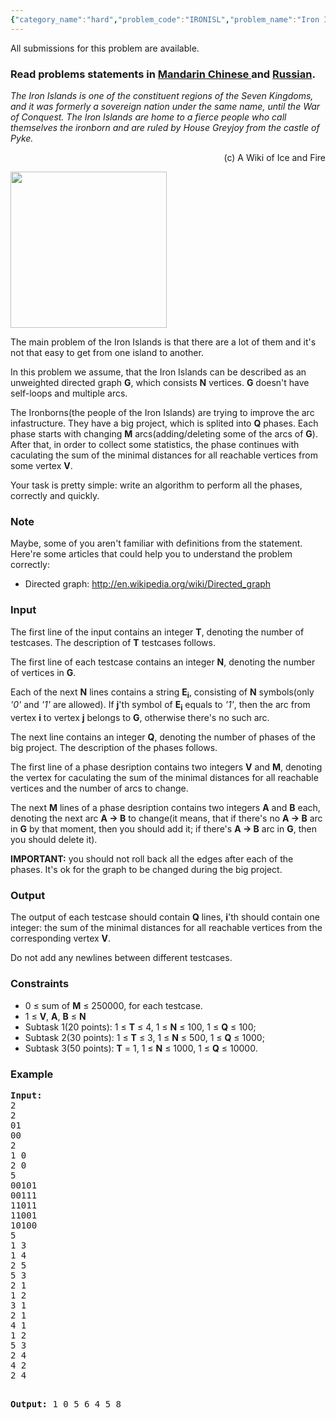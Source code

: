 ```yaml
---
{"category_name":"hard","problem_code":"IRONISL","problem_name":"Iron Islands","languages_supported":{"0":"ADA","1":"ASM","2":"BASH","3":"BF","4":"C","5":"C99 strict","6":"CAML","7":"CLOJ","8":"CLPS","9":"CPP 4.3.2","10":"CPP 4.9.2","11":"CPP14","12":"CS2","13":"D","14":"ERL","15":"FORT","16":"FS","17":"GO","18":"HASK","19":"ICK","20":"ICON","21":"JAVA","22":"JS","23":"LISP clisp","24":"LISP sbcl","25":"LUA","26":"NEM","27":"NICE","28":"NODEJS","29":"PAS fpc","30":"PAS gpc","31":"PERL","32":"PERL6","33":"PHP","34":"PIKE","35":"PRLG","36":"PYTH","37":"PYTH 3.4","38":"RUBY","39":"SCALA","40":"SCM guile","41":"SCM qobi","42":"ST","43":"TCL","44":"TEXT","45":"WSPC"},"max_timelimit":3,"source_sizelimit":50000,"problem_author":"kostya_by","problem_tester":"stzgd","date_added":"27-07-2014","tags":{"0":"bfs","1":"bitmasking","2":"graph","3":"kostya_by","4":"ltime15","5":"medium"},"editorial_url":"http://discuss.codechef.com/problems/IRONISL","time":{"view_start_date":1409473800,"submit_start_date":1409473800,"visible_start_date":1409473800,"end_date":1735669800},"layout":"problem"}
---
```

<span class="solution-visible-txt">All submissions for this problem are available.</span><h3> Read problems statements in <a target="_blank" href="http://www.codechef.com/download/translated/LTIME15/mandarin/IRONISL.pdf">Mandarin Chinese </a> and <a target="_blank" href="http://www.codechef.com/download/translated/LTIME15/russian/IRONISL.pdf">Russian</a>.</h3>

<p><i>The Iron Islands is one of the constituent regions of the Seven Kingdoms, and it was formerly a sovereign nation under the same name, until the War of Conquest. The Iron Islands are home to a fierce people who call themselves the ironborn and are ruled by House Greyjoy from the castle of Pyke.</i></p>
<p align="right">(c) A Wiki of Ice and Fire</p>

<p><img src="https://codechef_shared.s3.amazonaws.com/download/LTIME15/ironisland.jpg" height="250"></p>

<p>The main problem of the Iron Islands is that there are a lot of them and it's not that easy to get from one island to another.</p>

<p>In this problem we assume, that the Iron Islands can be described as an unweighted directed graph <b>G</b>, which consists <b>N</b> vertices</i>. <b>G</b> doesn't have self-loops and multiple arcs.</p>

<p>The Ironborns(the people of the Iron Islands) are trying to improve the arc infastructure. They have a big project, which is splited into <b>Q</b> phases. Each phase starts with changing <b>M</b> arcs(adding/deleting some of the arcs of <b>G</b>). After that, in order to collect some statistics, the phase continues with caculating the sum of the minimal distances for all reachable vertices from some vertex <b>V</b>.</p>

<p>Your task is pretty simple: write an algorithm to perform all the phases, correctly and quickly.</p>

<h3>Note</h3>
<p>
Maybe, some of you aren't familiar with definitions from the statement. Here're some articles that could help you to understand the problem correctly:
<ul>
    <li>Directed graph: <a href="http://en.wikipedia.org/wiki/Directed_graph">http://en.wikipedia.org/wiki/Directed_graph</a></li>
</ul>
</p>

<h3>Input</h3>
<p>The first line of the input contains an integer <b>T</b>, denoting the number of testcases. The description of <b>T</b> testcases follows.</p>
<p></p>
<p>The first line of each testcase contains an integer <b>N</b>, denoting the number of vertices in <b>G</b>.</p>
<p>Each of the next <b>N</b> lines contains a string <b>E<sub>i</sub></b>, consisting of <b>N</b> symbols(only <i>'0'</i> and <i>'1'</i> are allowed). If <b>j</b>'th symbol of <b>E<sub>i</sub></b> equals to <i>'1'</i>, then the arc from vertex <b>i</b> to vertex <b>j</b> belongs to <b>G</b>, otherwise there's no such arc.</p>
<p>The next line contains an integer <b>Q</b>, denoting the number of phases of the big project. The description of the phases follows.</p>
<p>The first line of a phase desription contains two integers <b>V</b> and <b>M</b>, denoting the vertex for caculating the sum of the minimal distances for all reachable vertices and the number of arcs to change.</p>
<p>The next <b>M</b> lines of a phase desription contains two integers <b>A</b> and <b>B</b> each, denoting the next arc <b>A -> B</b> to change(it means, that if there's no <b>A -> B</b> arc in <b>G</b> by that moment, then you should add it; if there's <b>A -> B</b> arc in <b>G</b>, then you should delete it).</p>
<p><b>IMPORTANT:</b> you should not roll back all the edges after each of the phases. It's ok for the graph to be changed during the big project.</p>

<h3>Output</h3>
<p>The output of each testcase should contain <b>Q</b> lines, <b>i</b>'th should contain one integer: the sum of the minimal distances for all reachable vertices from the corresponding vertex <b>V</b>.</p>
<p>Do not add any newlines between different testcases.</p>

<h3>Constraints</h3>

<ul>
<li>0 ≤ sum of <b>M</b> ≤ 250000, for each testcase.</li>
<li>1 ≤ <b>V</b>, <b>A</b>, <b>B</b> ≤ <b>N</b></li>
<li>Subtask 1(20 points): 1 ≤ <b>T</b> ≤ 4, 1 ≤ <b>N</b> ≤ 100, 1 ≤ <b>Q</b> ≤ 100;</li>
<li>Subtask 2(30 points): 1 ≤ <b>T</b> ≤ 3, 1 ≤ <b>N</b> ≤ 500, 1 ≤ <b>Q</b> ≤ 1000;</li>
<li>Subtask 3(50 points): <b>T</b> = 1, 1 ≤ <b>N</b> ≤ 1000, 1 ≤ <b>Q</b> ≤ 10000.</li>
</ul>

<h3>Example</h3>
<pre><b>Input:</b>
2
2
01
00
2
1 0
2 0
5
00101
00111
11011
11001
10100
5
1 3
1 4
2 5
5 3
2 1
1 2
3 1
2 1
4 1
1 2
5 3
2 4
4 2
2 4

<b>Output:</b>
1
0
5
6
4
5
8

</pre>
